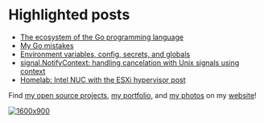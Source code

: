 # Highlighted posts

* [The ecosystem of the Go programming language](https://henvic.dev/posts/go)
* [My Go mistakes](https://henvic.dev/posts/my-go-mistakes/)
* [Environment variables, config, secrets, and globals](https://henvic.dev/posts/env/)
* [signal.NotifyContext: handling cancelation with Unix signals using context](https://henvic.dev/posts/signal-notify-context/)
* [Homelab: Intel NUC with the ESXi hypervisor post](https://henvic.dev/posts/homelab/)

Find [my open source projects](https://henvic.dev/opensource), [my portfolio](https://henvic.dev/portfolio), and [my photos](https://flickr.com/photos/henriquev) on my [website](https://henvic.dev/)!

[![1600x900](https://live.staticflickr.com/903/42042867382_d6d24a7f73_h.jpg "Big Sur")](https://flic.kr/p/274bFHQ)
